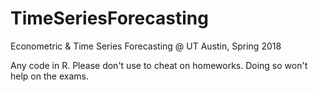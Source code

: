 # TimeSeriesForecasting
Econometric &amp; Time Series Forecasting @ UT Austin, Spring 2018

Any code in R. Please don't use to cheat on homeworks. Doing so won't help on the exams.